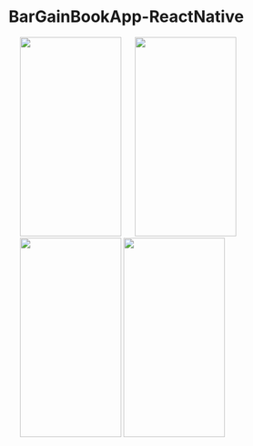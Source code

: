 # BarGainBookApp-ReactNative
<div style="display:inline-block">
<img src="https://firebasestorage.googleapis.com/v0/b/fir-test-a3cb2.appspot.com/o/bargainbook%2Fsign.png?alt=media&token=c73589e1-336c-4749-85cb-6e3e8ecd2cdc" width="178" height="350" style="margin-left:20px" />
<img src="https://firebasestorage.googleapis.com/v0/b/fir-test-a3cb2.appspot.com/o/bargainbook%2FImage%206.png?alt=media&token=b94b0455-347e-425c-8e9a-a9186dda75fe" width="178" height="350" style="margin-left:20px"/>
<img src="https://firebasestorage.googleapis.com/v0/b/fir-test-a3cb2.appspot.com/o/bargainbook%2FImage%208.png?alt=media&token=3dfeeabd-854a-4745-b253-0d7024d39ff6" width="178" height="350" style="margin-left:20px"/>
<img src="https://firebasestorage.googleapis.com/v0/b/fir-test-a3cb2.appspot.com/o/bargainbook%2FImage%2011.png?alt=media&token=172f5c15-56c5-40cc-92ed-394dfe5fbf77" width="178" height="350" />

<div>